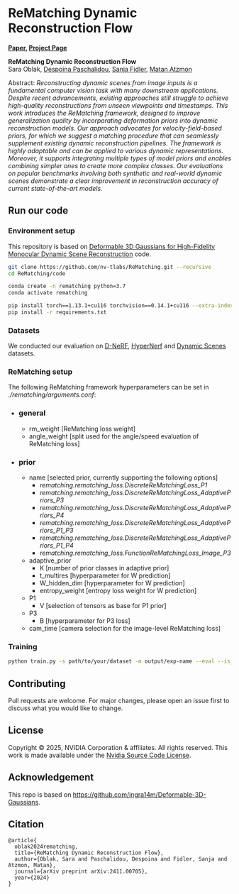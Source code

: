 # ReMatching Dynamic Reconstruction Flow

**[Paper](https://arxiv.org/abs/2411.00705), [Project Page](https://research.nvidia.com/labs/toronto-ai/ReMatchingDynamicReconstructionFlow/)**

**ReMatching Dynamic Reconstruction Flow**<br>
Sara Oblak,
[Despoina Paschalidou](https://paschalidoud.github.io/),
[Sanja Fidler](https://www.cs.toronto.edu/~fidler/),
[Matan Atzmon](https://matanatz.github.io/)
<br>

Abstract: *Reconstructing dynamic scenes from image inputs is a fundamental computer
vision task with many downstream applications. Despite recent advancements, existing approaches still struggle to achieve high-quality reconstructions from unseen
viewpoints and timestamps. This work introduces the ReMatching framework,
designed to improve generalization quality by incorporating deformation priors into
dynamic reconstruction models. Our approach advocates for velocity-field-based
priors, for which we suggest a matching procedure that can seamlessly supplement
existing dynamic reconstruction pipelines. The framework is highly adaptable
and can be applied to various dynamic representations. Moreover, it supports
integrating multiple types of model priors and enables combining simpler ones to
create more complex classes. Our evaluations on popular benchmarks involving
both synthetic and real-world dynamic scenes demonstrate a clear improvement in
reconstruction accuracy of current state-of-the-art models.*




## Run our code

### Environment setup
This repository is based on [Deformable 3D Gaussians for High-Fidelity Monocular Dynamic Scene Reconstruction](https://github.com/ingra14m/Deformable-3D-Gaussians) code.

```bash
git clone https://github.com/nv-tlabs/ReMatching.git --recursive
cd ReMatching/code

conda create -n rematching python=3.7
conda activate rematching

pip install torch==1.13.1+cu116 torchvision==0.14.1+cu116 --extra-index-url https://download.pytorch.org/whl/cu116
pip install -r requirements.txt
```
### Datasets
We conducted our evaluation on [D-NeRF](https://www.albertpumarola.com/research/D-NeRF/index.html), [HyperNerf](https://hypernerf.github.io/) and [Dynamic Scenes](https://research.nvidia.com/publication/2020-06_novel-view-synthesis-dynamic-scenes-globally-coherent-depths) datasets.

### ReMatching setup
The following ReMatching framework hyperparameters can be set in *./rematching/arguments.conf*:

- ### general
  - rm_weight [ReMatching loss weight]
  - angle_weight [split used for the angle/speed evaluation of ReMatching loss]
- ### prior
  - name [selected prior, currently supporting the following options]
    - *rematching.rematching_loss.DiscreteReMatchingLoss_P1*
    - *rematching.rematching_loss.DiscreteReMatchingLoss_AdaptivePriors_P3*
    - *rematching.rematching_loss.DiscreteReMatchingLoss_AdaptivePriors_P4*
    - *rematching.rematching_loss.DiscreteReMatchingLoss_AdaptivePriors_P1_P3*
    - *rematching.rematching_loss.DiscreteReMatchingLoss_AdaptivePriors_P1_P4*
    - *rematching.rematching_loss.FunctionReMatchingLoss_Image_P3*
  - adaptive_prior
    - K [number of prior classes in adaptive prior]
    - t_multires [hyperparameter for W prediction]
    - W_hidden_dim [hyperparameter for W prediction]
    - entropy_weight [entropy loss weight for W prediction]
  - P1
    - V [selection of tensors as base for P1 prior]
  - P3
    - B [hyperparameter for P3 loss]
  - cam_time [camera selection for the image-level ReMatching loss]


### Training

```bash
python train.py -s path/to/your/dataset -m output/exp-name --eval --is_blender
```

## Contributing

Pull requests are welcome. For major changes, please open an issue first
to discuss what you would like to change.

## License
Copyright &copy; 2025, NVIDIA Corporation & affiliates. All rights reserved.
This work is made available under the [Nvidia Source Code License](LICENSE.txt).

## Acknowledgement

This repo is based on https://github.com/ingra14m/Deformable-3D-Gaussians.


## Citation
```
@article{
  oblak2024rematching,
  title={ReMatching Dynamic Reconstruction Flow},
  author={Oblak, Sara and Paschalidou, Despoina and Fidler, Sanja and Atzmon, Matan},
  journal={arXiv preprint arXiv:2411.00705},
  year={2024}
}
```
